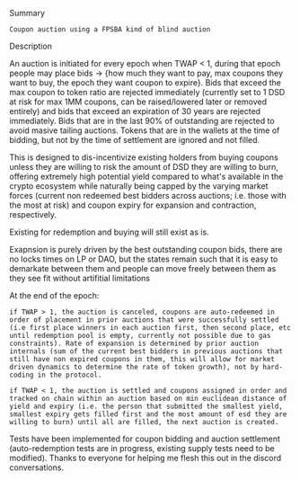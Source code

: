 Summary

    Coupon auction using a FPSBA kind of blind auction

Description

An auction is initiated for every epoch when TWAP < 1, during that epoch people may place bids -> {how much they want to pay, max coupons they want to buy, the epoch they want coupon to expire}. Bids that exceed the max coupon to token ratio are rejected immediately (currently set to 1 DSD at risk for max 1MM coupons, can be raised/lowered later or removed entirely) and bids that exceed an expiration of 30 years are rejected immediately. Bids that are in the last 90% of outstanding are rejected to avoid masive tailing auctions. Tokens that are in the wallets at the time of bidding, but not by the time of settlement are ignored and not filled.

This is designed to dis-incentivize existing holders from buying coupons unless they are willing to risk the amount of DSD they are willing to burn, offering extremely high potential yield compared to what's available in the crypto ecosystem while naturally being capped by the varying market forces (current non redeemed best bidders across auctions; i.e. those with the most at risk) and coupon expiry for expansion and contraction, respectively.

Existing for redemption and buying will still exist as is.

Exapnsion is purely driven by the best outstanding coupon bids, there are no locks times on LP or DAO, but the states remain such that it is easy to demarkate between them and people can move freely between them as they see fit without artifitial limitations

At the end of the epoch:

    if TWAP > 1, the auction is canceled, coupons are auto-redeemed in order of placement in prior auctions that were successfully settled (i.e first place winners in each auction first, then second place, etc until redemption pool is empty, currently not possible due to gas constraints). Rate of expansion is determined by prior auction internals (sum of the current best bidders in previous auctions that still have non expired coupons in them, this will allow for market driven dynamics to determine the rate of token growth), not by hard-coding in the protocol.

    if TWAP < 1, the auction is settled and coupons assigned in order and tracked on chain within an auction based on min euclidean distance of yield and expiry (i.e. the person that submitted the smallest yield, smallest expiry gets filled first and the most amount of esd they are willing to burn) until all are filled, the next auction is created.

Tests have been implemented for coupon bidding and auction settlement (auto-redemption tests are in progress, existing supply tests need to be modified). Thanks to everyone for helping me flesh this out in the discord conversations.